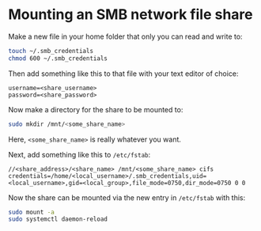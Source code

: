 # Mounting an SMB network file share
Make a new file in your home folder that only you can read and write to:
```bash
touch ~/.smb_credentials
chmod 600 ~/.smb_credentials
```

Then add something like this to that file with your text editor of choice:
```
username=<share_username>
password=<share_password>
```

Now make a directory for the share to be mounted to:
```bash
sudo mkdir /mnt/<some_share_name>
```

Here, `<some_share_name>` is really whatever you want.

Next, add something like this to `/etc/fstab`:
```
//<share_address>/<share_name> /mnt/<some_share_name> cifs credentials=/home/<local_username>/.smb_credentials,uid=<local_username>,gid=<local_group>,file_mode=0750,dir_mode=0750 0 0
```

Now the share can be mounted via the new entry in `/etc/fstab` with this:
```bash
sudo mount -a
sudo systemctl daemon-reload
```
